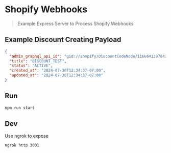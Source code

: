 # Shopify Webhooks

> Example Express Server to Process Shopify Webhooks

## Example Discount Creating Payload

```json
{
  "admin_graphql_api_id": "gid://shopify/DiscountCodeNode/1166641397843",
  "title": "DISCOUNT_TEST",
  "status": "ACTIVE",
  "created_at": "2024-07-30T12:34:37-07:00",
  "updated_at": "2024-07-30T12:34:37-07:00"
}
```

## Run

```bash
npm run start
```

## Dev

Use ngrok to expose

```bash
ngrok http 3001
```
